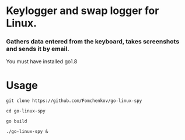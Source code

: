 # Keylogger and swap logger for Linux. 
### Gathers data entered from the keyboard, takes screenshots and sends it by email.

You must have installed go1.8

# Usage

`git clone https://github.com/Fomchenkov/go-linux-spy`

`cd go-linux-spy`

`go build`

`./go-linux-spy &`
